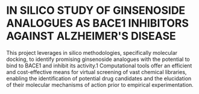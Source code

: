 # IN SILICO STUDY OF GINSENOSIDE ANALOGUES AS  BACE1 INHIBITORS AGAINST ALZHEIMER'S  DISEASE 
This project leverages in silico methodologies, specifically molecular docking, to identify  promising ginsenoside analogues with the potential to bind to BACE1 and inhibit its activity.1  Computational tools offer an efficient and cost-effective means for virtual screening of vast  chemical libraries, enabling the identification of potential drug candidates and the elucidation of  their molecular mechanisms of action prior to empirical experimentation.
